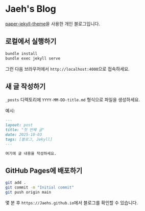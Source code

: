 # Jaeh's Blog

[paper-jekyll-theme](https://github.com/mkchoi212/paper-jekyll-theme)을 사용한 개인 블로그입니다.

## 로컬에서 실행하기

```bash
bundle install
bundle exec jekyll serve
```

그런 다음 브라우저에서 `http://localhost:4000`으로 접속하세요.

## 새 글 작성하기

`_posts` 디렉토리에 `YYYY-MM-DD-title.md` 형식으로 파일을 생성하세요.

예시:
```markdown
---
layout: post
title: "첫 번째 글"
date: 2025-10-03
tags: [블로그, Jekyll]
---

여기에 글 내용을 작성하세요.
```

## GitHub Pages에 배포하기

```bash
git add .
git commit -m "Initial commit"
git push origin main
```

몇 분 후 `https://Jaehs.github.io`에서 블로그를 확인할 수 있습니다.
